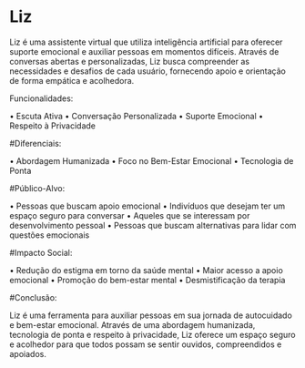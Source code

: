# Liz
Liz é uma assistente virtual que utiliza inteligência artificial para oferecer suporte emocional e auxiliar pessoas em momentos difíceis. Através de conversas abertas e personalizadas, Liz busca compreender as necessidades e desafios de cada usuário, fornecendo apoio e orientação de forma empática e acolhedora.

Funcionalidades:

• Escuta Ativa
• Conversação Personalizada
• Suporte Emocional
• Respeito à Privacidade

#Diferenciais:

• Abordagem Humanizada
• Foco no Bem-Estar Emocional
• Tecnologia de Ponta

#Público-Alvo:

• Pessoas que buscam apoio emocional
• Indivíduos que desejam ter um espaço seguro para conversar
• Aqueles que se interessam por desenvolvimento pessoal
• Pessoas que buscam alternativas para lidar com questões emocionais

#Impacto Social:

• Redução do estigma em torno da saúde mental
• Maior acesso a apoio emocional
• Promoção do bem-estar mental
• Desmistificação da terapia

#Conclusão:

Liz é uma ferramenta para auxiliar pessoas em sua jornada de autocuidado e bem-estar emocional. Através de uma abordagem humanizada, tecnologia de ponta e respeito à privacidade, Liz oferece um espaço seguro e acolhedor para que todos possam se sentir ouvidos, compreendidos e apoiados.
